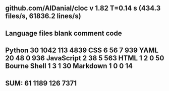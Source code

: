 github.com/AlDanial/cloc v 1.82  T=0.14 s (434.3 files/s, 61836.2 lines/s)
-------------------------------------------------------------------------------
Language                     files          blank        comment           code
-------------------------------------------------------------------------------
Python                          30           1042            113           4839
CSS                              6             56              7            939
YAML                            20             48              0            936
JavaScript                       2             38              5            563
HTML                             1              2              0             50
Bourne Shell                     1              3              1             30
Markdown                         1              0              0             14
-------------------------------------------------------------------------------
SUM:                            61           1189            126           7371
-------------------------------------------------------------------------------
